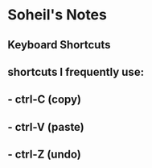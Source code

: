 # Soheil's Notes
## Keyboard Shortcuts
## shortcuts I frequently use:
## - ctrl-C (copy)
## - ctrl-V (paste)
## - ctrl-Z (undo)
